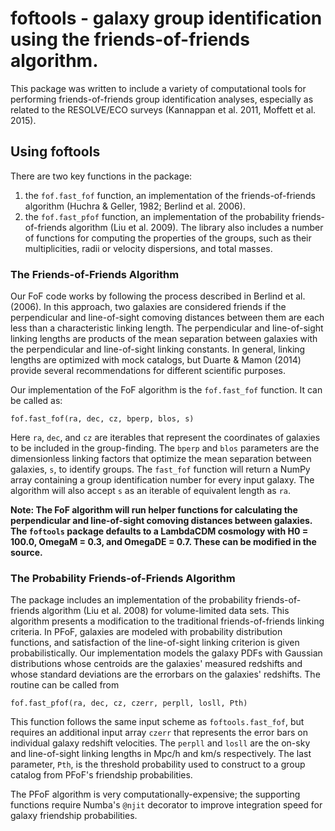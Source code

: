 # foftools - galaxy group identification using the friends-of-friends algorithm.


This package was written to include a variety of computational tools for performing friends-of-friends group identification analyses, especially as related to the RESOLVE/ECO surveys (Kannappan et al. 2011, Moffett et al. 2015).

## Using foftools
There are two key functions  in the package:
1. the `fof.fast_fof` function, an implementation of the friends-of-friends algorithm (Huchra & Geller, 1982; Berlind et al. 2006).
2. the `fof.fast_pfof` function, an implementation of the probability friends-of-friends algorithm (Liu et al. 2009).
The library also includes a number of functions for computing the properties of the groups, such as their multiplicities, radii or velocity dispersions, and total masses.

### The Friends-of-Friends Algorithm
Our FoF code works by following the process described in Berlind et al. (2006). In this approach, two galaxies are considered friends if the perpendicular and line-of-sight comoving distances between them are each less than a characteristic linking length. The perpendicular and line-of-sight linking lengths are products of the mean separation between galaxies with the perpendicular and line-of-sight linking constants. In general, linking lengths are optimized with mock catalogs, but Duarte & Mamon (2014) provide several recommendations for different scientific purposes.

Our implementation of the FoF algorithm is the `fof.fast_fof` function. It can be called as:
```
fof.fast_fof(ra, dec, cz, bperp, blos, s)
```
Here `ra`, `dec`, and `cz` are iterables that represent the coordinates of galaxies to be included in the group-finding. The `bperp` and `blos` parameters are the dimensionless linking factors that optimize the mean separation between galaxies, `s`, to identify groups. The `fast_fof` function will return a NumPy array containing a group identification number for every input galaxy. The algorithm will also accept `s` as an iterable of equivalent length as `ra`.

**Note: The FoF algorithm will run helper functions for calculating the perpendicular and line-of-sight comoving distances between galaxies. The `foftools` package defaults to a LambdaCDM cosmology with H0 = 100.0, OmegaM = 0.3, and OmegaDE = 0.7. These can be modified in the source.**

### The Probability Friends-of-Friends Algorithm

The package includes an implementation of the probability friends-of-friends algorithm (Liu et al. 2008) for volume-limited data sets. This algorithm presents a modification to the traditional friends-of-friends linking criteria. In PFoF, galaxies are modeled with probability distribution functions, and satisfaction of the line-of-sight linking criterion is given probabilistically. Our implementation models the galaxy PDFs with Gaussian distributions whose centroids are the galaxies' measured redshifts and whose standard deviations are the errorbars on the galaxies' redshifts. The routine can be called from
```
fof.fast_pfof(ra, dec, cz, czerr, perpll, losll, Pth)
``` 
This function follows the same input scheme as `foftools.fast_fof`, but requires an additional input array `czerr` that represents the error bars on individual galaxy redshift velocities. The `perpll` and `losll` are the on-sky and line-of-sight linking lengths in Mpc/h and km/s respectively. The last parameter, `Pth`, is the threshold probability used to construct to a group catalog from PFoF's friendship probabilities.

The PFoF algorithm is very computationally-expensive; the supporting functions require Numba's `@njit` decorator to improve integration speed for galaxy friendship probabilities.

